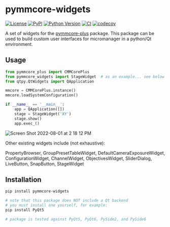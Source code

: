 # pymmcore-widgets

[![License](https://img.shields.io/pypi/l/pymmcore-widgets.svg?color=green)](https://github.com/pymmcore-plus/pymmcore-widgets/raw/main/LICENSE)
[![PyPI](https://img.shields.io/pypi/v/pymmcore-widgets.svg?color=green)](https://pypi.org/project/pymmcore-widgets)
[![Python Version](https://img.shields.io/pypi/pyversions/pymmcore-widgets.svg?color=green)](https://python.org)
[![CI](https://github.com/pymmcore-plus/pymmcore-widgets/actions/workflows/ci.yml/badge.svg)](https://github.com/pymmcore-plus/pymmcore-widgets/actions/workflows/ci.yml)
[![codecov](https://codecov.io/gh/pymmcore-plus/pymmcore-widgets/branch/main/graph/badge.svg)](https://codecov.io/gh/pymmcore-plus/pymmcore-widgets)

A set of widgets for the [pymmcore-plus](https://github.com/pymmcore-plus/pymmcore-plus) package.
This package can be used to build custom user interfaces for micromanager in a python/Qt environment.

## Usage

```python
from pymmcore_plus import CMMCorePlus
from pymmcore_widgets import StageWidget  # as an example... see below
from qtpy.QtWidgets import QApplication

mmcore = CMMCorePlus.instance()
mmcore.loadSystemConfiguration()

if __name__ == '__main__':
    app = QApplication([])
    stage = StageWidget('XY')
    stage.show()
    app.exec_()
```

![Screen Shot 2022-08-01 at 2 18 12 PM](https://user-images.githubusercontent.com/1609449/182217639-7f52a217-16f6-416a-a54f-2db63b7165c5.png)


Other existing widgets include (not exhaustive):

PropertyBrowser, GroupPresetTableWidget,
DefaultCameraExposureWidget, ConfigurationWidget, ChannelWidget,
ObjectivesWidget, SliderDialog, LiveButton, SnapButton, StageWidget


## Installation

```sh
pip install pymmcore-widgets

# note that this package does NOT include a Qt backend
# you must install one yourself, for example:
pip install PyQt5

# package is tested against PyQt5, PyQt6, PySide2, and PySide6
```
